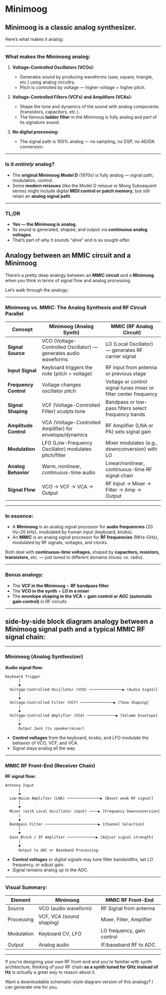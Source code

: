 # **Minimoog**

## **Minimoog** is a classic **analog synthesizer**.

Here’s what makes it analog:

---

### **What makes the Minimoog analog:**

1. **Voltage-Controlled Oscillators (VCOs):**  
   - Generates sound by producing waveforms (saw, square, triangle, etc.) using analog circuitry.
   - Pitch is controlled by voltage — higher voltage = higher pitch.

2. **Voltage-Controlled Filters (VCFs) and Amplifiers (VCAs):**  
   - Shape the tone and dynamics of the sound with analog components (transistors, capacitors, etc.).
   - The famous **ladder filter** in the Minimoog is fully analog and part of its signature sound.

3. **No digital processing:**  
   - The signal path is 100% analog — no sampling, no DSP, no AD/DA conversion.

---

### **Is it *entirely* analog?**

- The **original Minimoog Model D** (1970s) is fully analog — signal path, modulation, control.
- Some **modern reissues** (like the Model D reissue or Moog Subsequent series) might include digital **MIDI control or patch memory**, but still retain an **analog signal path**.

---

### **TL;DR**

- **Yes — the Minimoog is analog.**
- Its sound is generated, shaped, and output via **continuous analog voltages**.
- That’s part of why it sounds “alive” and is so sought-after.


## Analogy between an **MMIC circuit** and a **Minimoog** 

There’s a pretty deep analogy between an **MMIC circuit** and a **Minimoog** when you think in terms of signal flow and analog processing.

Let’s walk through the analogy:

---

### **Minimoog vs. MMIC: The Analog Synthesis and RF Circuit Parallel**

| Concept | **Minimoog (Analog Synth)** | **MMIC (RF Analog Circuit)** |
|---------|-----------------------------|-------------------------------|
| **Signal Source** | VCO (Voltage-Controlled Oscillator) — generates audio waveforms | LO (Local Oscillator) — generates RF carrier signal |
| **Input Signal** | Keyboard triggers the note (pitch = voltage) | RF input from antenna or previous stage |
| **Frequency Control** | Voltage changes oscillator pitch | Voltage or control signal tunes mixer or filter center frequency |
| **Signal Shaping** | VCF (Voltage-Controlled Filter) sculpts tone | Bandpass or low-pass filters select frequency bands |
| **Amplitude Control** | VCA (Voltage-Controlled Amplifier) for envelope/dynamics | RF Amplifier (LNA or PA) sets signal gain |
| **Modulation** | LFO (Low-Frequency Oscillator) modulates pitch/filter | Mixer modulates (e.g., downconversion) with LO |
| **Analog Behavior** | Warm, nonlinear, continuous-time audio | Linear/nonlinear, continuous-time RF signal chain |
| **Signal Flow** | VCO → VCF → VCA → Output | RF Input → Mixer → Filter → Amp → Output |

---

### **In essence:**
- A **Minimoog** is an analog signal processor for **audio frequencies** (20 Hz–20 kHz), modulated by human input (keyboard, knobs).
- An **MMIC** is an analog signal processor for **RF frequencies** (MHz–GHz), modulated by RF signals, voltages, and clocks.

Both deal with **continuous-time voltages**, shaped by **capacitors, resistors, transistors**, etc. — just tuned to different domains (music vs. radio).

---

### **Bonus analogy:**
- The **VCF in the Minimoog** = **RF bandpass filter**
- The **VCO in the synth** = **LO in a mixer**
- The **envelope shaping in the VCA** = **gain control or AGC (automatic gain control)** in RF circuits

---

## **side-by-side block diagram** analogy between a **Minimoog signal path** and a **typical MMIC RF signal chain**:

---

### **Minimoog (Analog Synthesizer)**  
**Audio signal flow:**

```
Keyboard Trigger
      │
      ▼
  Voltage-Controlled Oscillator (VCO) ───────────────▶ [Audio Signal]
      │
      ▼
  Voltage-Controlled Filter (VCF) ───────────────▶ [Tone Shaping]
      │
      ▼
  Voltage-Controlled Amplifier (VCA) ─────────────▶ [Volume Envelope]
      │
      ▼
      Output Jack (to speaker/mixer)
```

- **Control voltages** from the keyboard, knobs, and LFO modulate the behavior of VCO, VCF, and VCA.
- Signal stays analog all the way.

---

### **MMIC RF Front-End (Receiver Chain)**  
**RF signal flow:**

```
Antenna Input
      │
      ▼
  Low-Noise Amplifier (LNA) ───────────────▶ [Boost weak RF signal]
      │
      ▼
  Mixer (with Local Oscillator input) ────▶ [Frequency Downconversion]
      │
      ▼
  Bandpass Filter ────────────────────────▶ [Channel Selection]
      │
      ▼
  Gain Block / IF Amplifier ─────────────▶ [Adjust signal strength]
      │
      ▼
      Output to ADC or Baseband Processing
```

- **Control voltages** or digital signals may tune filter bandwidths, set LO frequency, or adjust gain.
- Signal remains analog up to the ADC.

---

### **Visual Summary:**

| Element | **Minimoog** | **MMIC RF Front-End** |
|--------|--------------|-----------------------|
| Source | VCO (audio waveform) | RF Signal from antenna |
| Processing | VCF, VCA (sound shaping) | Mixer, Filter, Amplifier |
| Modulation | Keyboard CV, LFO | LO frequency, gain control |
| Output | Analog audio | IF/baseband RF to ADC |

---

If you're designing your own RF front-end and you're familiar with synth architecture, thinking of your RF chain **as a synth tuned for GHz instead of Hz** is actually a great way to reason about it.

Want a downloadable schematic-style diagram version of this analogy? I can generate one for you.
